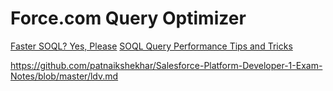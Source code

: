 # Force.com Query Optimizer

[Faster SOQL? Yes, Please](https://www.youtube.com/watch?v=v6ay_mNeJTE)
[SOQL Query Performance Tips and Tricks](https://www.youtube.com/watch?v=uyyXdEIieN4)

https://github.com/patnaikshekhar/Salesforce-Platform-Developer-1-Exam-Notes/blob/master/ldv.md
